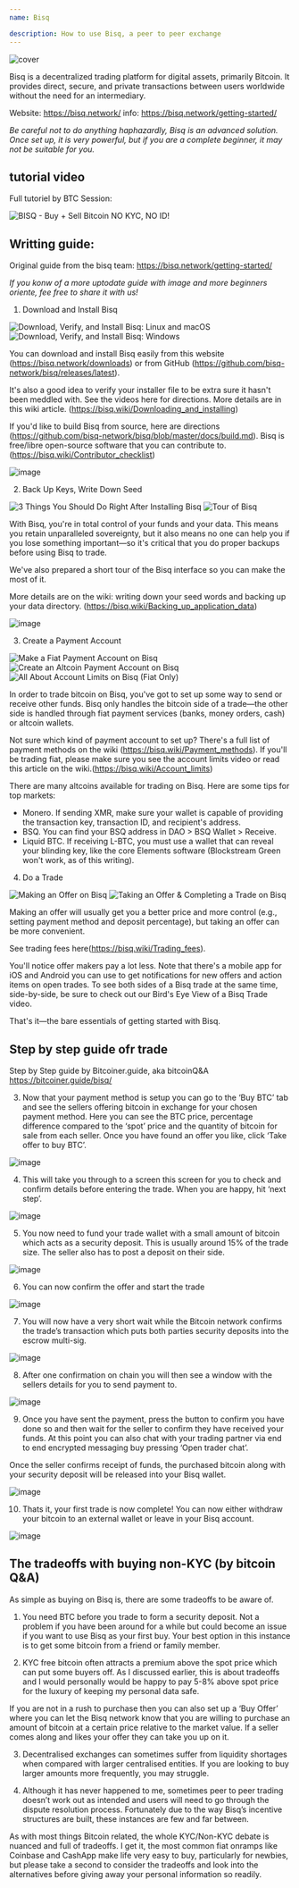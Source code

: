 ```yaml
---
name: Bisq

description: How to use Bisq, a peer to peer exchange
---
```


![cover](assets/cover.jpeg)

Bisq is a decentralized trading platform for digital assets, primarily Bitcoin. It provides direct, secure, and private transactions between users worldwide without the need for an intermediary.

Website: https://bisq.network/
info: https://bisq.network/getting-started/

_Be careful not to do anything haphazardly, Bisq is an advanced solution. Once set up, it is very powerful, but if you are a complete beginner, it may not be suitable for you._

## tutorial video

Full tutoriel by BTC Session:

![ BISQ - Buy + Sell Bitcoin NO KYC, NO ID! ](https://youtu.be/4LyEKA5Iq9I)

## Writting guide:

Original guide from the bisq team: https://bisq.network/getting-started/

_If you konw of a more uptodate guide with image and more beginners oriente, fee free to share it with us!_

1. Download and Install Bisq

![Download, Verify, and Install Bisq: Linux and macOS](https://youtu.be/dTfM4AsxNHY)
![Download, Verify, and Install Bisq: Windows](https://youtu.be/XABzwXw6X0A)

You can download and install Bisq easily from this website (https://bisq.network/downloads) or from GitHub (https://github.com/bisq-network/bisq/releases/latest).

It's also a good idea to verify your installer file to be extra sure it hasn't been meddled with. See the videos here for directions. More details are in this wiki article. (https://bisq.wiki/Downloading_and_installing)

If you'd like to build Bisq from source, here are directions (https://github.com/bisq-network/bisq/blob/master/docs/build.md). Bisq is free/libre open-source software that you can contribute to. (https://bisq.wiki/Contributor_checklist)

![image](assets/1.webp)

2. Back Up Keys, Write Down Seed

![3 Things You Should Do Right After Installing Bisq](https://youtu.be/JSwMcQAT_CA)
![Tour of Bisq](https://youtu.be/HDkzUl9wibc)

With Bisq, you're in total control of your funds and your data. This means you retain unparalleled sovereignty, but it also means no one can help you if you lose something important—so it's critical that you do proper backups before using Bisq to trade.

We've also prepared a short tour of the Bisq interface so you can make the most of it.

More details are on the wiki: writing down your seed words and backing up
your data directory. (https://bisq.wiki/Backing_up_application_data)

![image](assets/2.webp)

3. Create a Payment Account

![Make a Fiat Payment Account on Bisq](https://youtu.be/nDgT_kFC-9Y)
![Create an Altcoin Payment Account on Bisq](https://youtu.be/33UTotkxw_0)
![All About Account Limits on Bisq (Fiat Only)](https://youtu.be/TP5Zh6IJPVo)

In order to trade bitcoin on Bisq, you've got to set up some way to send or receive other funds. Bisq only handles the bitcoin side of a trade—the other side is handled through fiat payment services (banks, money orders, cash) or altcoin wallets.

Not sure which kind of payment account to set up? There's a full list of payment methods on the wiki (https://bisq.wiki/Payment_methods). If you'll be trading fiat, please make sure you see the account limits video or read this article on the wiki.(https://bisq.wiki/Account_limits)

There are many altcoins available for trading on Bisq. Here are some tips for top markets:

- Monero. If sending XMR, make sure your wallet is capable of providing the transaction key, transaction ID, and recipient's address.
- BSQ. You can find your BSQ address in DAO > BSQ Wallet > Receive.
- Liquid BTC. If receiving L-BTC, you must use a wallet that can reveal your blinding key, like the core Elements software (Blockstream Green won't work, as of this writing).

4. Do a Trade

![Making an Offer on Bisq](https://youtu.be/w7Uvv-xrxn8)
![Taking an Offer & Completing a Trade on Bisq](https://youtu.be/E6AOgXajK_E)

Making an offer will usually get you a better price and more control (e.g., setting payment method and deposit percentage), but taking an offer can be more convenient.

See trading fees here(https://bisq.wiki/Trading_fees).

You'll notice offer makers pay a lot less. Note that there's a mobile app for iOS and Android you can use to get notifications for new offers and action items on open trades. To see both sides of a Bisq trade at the same time, side-by-side, be sure to check out our Bird's Eye View of a Bisq Trade video.

That's it—the bare essentials of getting started with Bisq.

## Step by step guide ofr trade

Step by Step guide by Bitcoiner.guide, aka bitcoinQ&A https://bitcoiner.guide/bisq/

3. Now that your payment method is setup you can go to the ‘Buy BTC’ tab and see the sellers offering bitcoin in exchange for your chosen payment method. Here you can see the BTC price, percentage difference compared to the ‘spot’ price and the quantity of bitcoin for sale from each seller. Once you have found an offer you like, click ‘Take offer to buy BTC’.

![image](assets/3.webp)

4. This will take you through to a screen this screen for you to check and confirm details before entering the trade. When you are happy, hit ‘next step’.

![image](assets/4.webp)

5. You now need to fund your trade wallet with a small amount of bitcoin which acts as a security deposit. This is usually around 15% of the trade size. The seller also has to post a deposit on their side.

![image](assets/5.webp)

6. You can now confirm the offer and start the trade

![image](assets/6.webp)

7. You will now have a very short wait while the Bitcoin network confirms the trade’s transaction which puts both parties security deposits into the escrow multi-sig.

![image](assets/7.webp)

8. After one confirmation on chain you will then see a window with the sellers details for you to send payment to.

![image](assets/8.webp)

9. Once you have sent the payment, press the button to confirm you have done so and then wait for the seller to confirm they have received your funds. At this point you can also chat with your trading partner via end to end encrypted messaging buy pressing ‘Open trader chat’.

Once the seller confirms receipt of funds, the purchased bitcoin along with your security deposit will be released into your Bisq wallet.

![image](assets/9.webp)

10. Thats it, your first trade is now complete! You can now either withdraw your bitcoin to an external wallet or leave in your Bisq account.

![image](assets/10.webp)

## The tradeoffs with buying non-KYC (by bitcoin Q&A)

As simple as buying on Bisq is, there are some tradeoffs to be aware of.

1. You need BTC before you trade to form a security deposit. Not a problem if you have been around for a while but could become an issue if you want to use Bisq as your first buy. Your best option in this instance is to get some bitcoin from a friend or family member.

2. KYC free bitcoin often attracts a premium above the spot price which can put some buyers off. As I discussed earlier, this is about tradeoffs and I would personally would be happy to pay 5-8% above spot price for the luxury of keeping my personal data safe.

If you are not in a rush to purchase then you can also set up a ‘Buy Offer’ where you can let the Bisq network know that you are willing to purchase an amount of bitcoin at a certain price relative to the market value. If a seller comes along and likes your offer they can take you up on it.

3. Decentralised exchanges can sometimes suffer from liquidity shortages when compared with larger centralised entities. If you are looking to buy larger amounts more frequently, you may struggle.

4. Although it has never happened to me, sometimes peer to peer trading doesn’t work out as intended and users will need to go through the dispute resolution process. Fortunately due to the way Bisq’s incentive structures are built, these instances are few and far between.

As with most things Bitcoin related, the whole KYC/Non-KYC debate is nuanced and full of tradeoffs. I get it, the most common fiat onramps like Coinbase and CashApp make life very easy to buy, particularly for newbies, but please take a second to consider the tradeoffs and look into the alternatives before giving away your personal information so readily.
